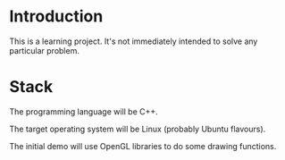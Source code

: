 Introduction
===

This is a learning project. It's not immediately intended to solve any particular problem.

Stack
===
The programming language will be C++.

The target operating system will be Linux (probably Ubuntu flavours).

The initial demo will use OpenGL libraries to do some drawing functions.
